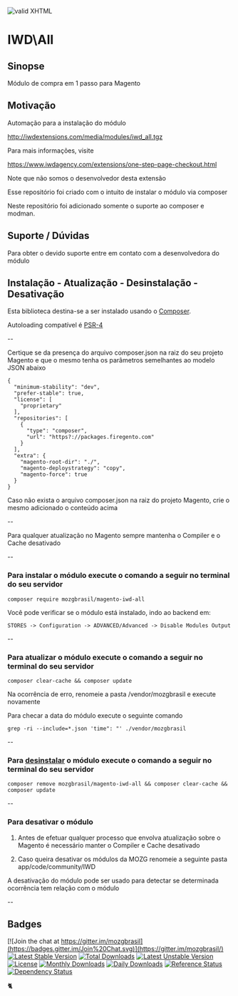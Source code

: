 [checkmark]: https://raw.githubusercontent.com/mozgbrasil/mozgbrasil.github.io/master/assets/images/logos/logo_32_32.png "MOZG"
![valid XHTML][checkmark]

[psr4]: http://www.php-fig.org/psr/psr-4/
[getcomposer]: https://getcomposer.org/
[uninstall-mods]: https://getcomposer.org/doc/03-cli.md#remove

# IWD\All

## Sinopse

Módulo de compra em 1 passo para Magento

## Motivação

Automação para a instalação do módulo

http://iwdextensions.com/media/modules/iwd_all.tgz

Para mais informações, visite 

https://www.iwdagency.com/extensions/one-step-page-checkout.html

Note que não somos o desenvolvedor desta extensão

Esse repositório foi criado com o intuito de instalar o módulo via composer

Neste repositório foi adicionado somente o suporte ao composer e modman.

## Suporte / Dúvidas

Para obter o devido suporte entre em contato com a desenvolvedora do módulo

## Instalação - Atualização - Desinstalação - Desativação

Esta biblioteca destina-se a ser instalado usando o [Composer][getcomposer].

Autoloading compatível é [PSR-4][psr4]

--

Certique se da presença do arquivo composer.json na raiz do seu projeto Magento e que o mesmo tenha os parâmetros semelhantes ao modelo JSON abaixo

	{
	  "minimum-stability": "dev",
	  "prefer-stable": true,
	  "license": [
	    "proprietary"
	  ],
	  "repositories": [
	    {
	      "type": "composer",
	      "url": "https?://packages.firegento.com"
	    }
	  ],
	  "extra": {
	    "magento-root-dir": "./",
	    "magento-deploystrategy": "copy",
	    "magento-force": true
	  }
	}

Caso não exista o arquivo composer.json na raiz do projeto Magento, crie o mesmo adicionado o conteúdo acima

--

Para qualquer atualização no Magento sempre mantenha o Compiler e o Cache desativado

--

### Para instalar o módulo execute o comando a seguir no terminal do seu servidor

	composer require mozgbrasil/magento-iwd-all

Você pode verificar se o módulo está instalado, indo ao backend em:

	STORES -> Configuration -> ADVANCED/Advanced -> Disable Modules Output

--

### Para atualizar o módulo execute o comando a seguir no terminal do seu servidor

	composer clear-cache && composer update

Na ocorrência de erro, renomeie a pasta /vendor/mozgbrasil e execute novamente

Para checar a data do módulo execute o seguinte comando

	grep -ri --include=*.json 'time": "' ./vendor/mozgbrasil

--

### Para [desinstalar][uninstall-mods] o módulo execute o comando a seguir no terminal do seu servidor

	composer remove mozgbrasil/magento-iwd-all && composer clear-cache && composer update

--

### Para desativar o módulo

1. Antes de efetuar qualquer processo que envolva atualização sobre o Magento é necessário manter o Compiler e Cache desativado

2. Caso queira desativar os módulos da MOZG renomeie a seguinte pasta app/code/community/IWD

A desativação do módulo pode ser usado para detectar se determinada ocorrência tem relação com o módulo

--

## Badges

[![Join the chat at https://gitter.im/mozgbrasil](https://badges.gitter.im/Join%20Chat.svg)](https://gitter.im/mozgbrasil/)
[![Latest Stable Version](https://poser.pugx.org/mozgbrasil/magento-iwd-all/v/stable)](https://packagist.org/packages/mozgbrasil/magento-iwd-all)
[![Total Downloads](https://poser.pugx.org/mozgbrasil/magento-iwd-all/downloads)](https://packagist.org/packages/mozgbrasil/magento-iwd-all)
[![Latest Unstable Version](https://poser.pugx.org/mozgbrasil/magento-iwd-all/v/unstable)](https://packagist.org/packages/mozgbrasil/magento-iwd-all)
[![License](https://poser.pugx.org/mozgbrasil/magento-iwd-all/license)](https://packagist.org/packages/mozgbrasil/magento-iwd-all)
[![Monthly Downloads](https://poser.pugx.org/mozgbrasil/magento-iwd-all/d/monthly)](https://packagist.org/packages/mozgbrasil/magento-iwd-all)
[![Daily Downloads](https://poser.pugx.org/mozgbrasil/magento-iwd-all/d/daily)](https://packagist.org/packages/mozgbrasil/magento-iwd-all)
[![Reference Status](https://www.versioneye.com/php/mozgbrasil:magento-iwd-all/reference_badge.svg?style=flat-square)](https://www.versioneye.com/php/mozgbrasil:magento-iwd-all/references)
[![Dependency Status](https://www.versioneye.com/php/mozgbrasil:magento-iwd-all/1.0.0/badge?style=flat-square)](https://www.versioneye.com/php/mozgbrasil:magento-iwd-all/1.0.0)

:cat2:
